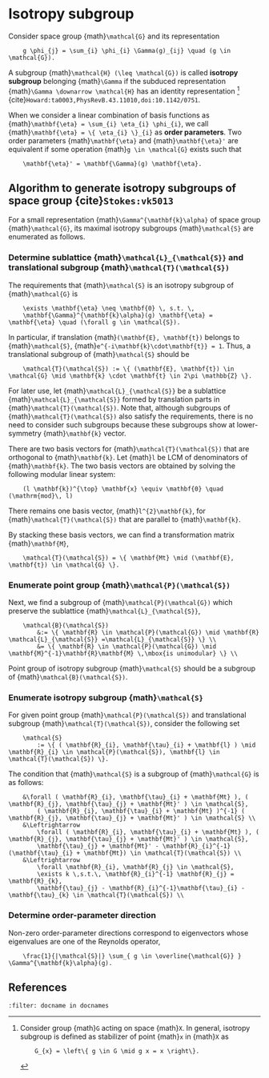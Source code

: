 # Isotropy subgroup

Consider space group {math}`\mathcal{G}` and its representation
```{math}
    g \phi_{j} = \sum_{i} \phi_{i} \Gamma(g)_{ij} \quad (g \in \mathcal{G}).
```
A subgroup {math}`\mathcal{H} (\leq \mathcal{G})` is called **isotropy subgroup** belonging {math}`\Gamma` if the subduced representation {math}`\Gamma \downarrow \mathcal{H}` has an identity representation [^isotropy_subgroup] {cite}`Howard:ta0003,PhysRevB.43.11010,doi:10.1142/0751`.

When we consider a linear combination of basis functions as {math}`\mathbf{\eta} = \sum_{i} \eta_{i} \phi_{i}`, we call {math}`\mathbf{\eta} = \{ \eta_{i} \}_{i}` as **order parameters**.
Two order parameters {math}`\mathbf{\eta}` and {math}`\mathbf{\eta}'` are equivalent if some operation {math}`g \in \mathcal{G}` exists such that
```{math}
    \mathbf{\eta}' = \mathbf{\Gamma}(g) \mathbf{\eta}.
```

[^isotropy_subgroup]: Consider group {math}`G` acting on space {math}`X`.
    In general, isotropy subgroup is defined as stabilizer of point {math}`x` in {math}`X` as
    ```{math}
        G_{x} = \left\{ g \in G \mid g x = x \right\}.
    ```

## Algorithm to generate isotropy subgroups of space group {cite}`Stokes:vk5013`

For a small representation {math}`\Gamma^{\mathbf{k}\alpha}` of space group {math}`\mathcal{G}`, its maximal isotropy subgroups {math}`\mathcal{S}` are enumerated as follows.

### Determine sublattice {math}`\mathcal{L}_{\mathcal{S}}` and translational subgroup {math}`\mathcal{T}(\mathcal{S})`

The requirements that {math}`\mathcal{S}` is an isotropy subgroup of {math}`\mathcal{G}` is
```{math}
    \exists \mathbf{\eta} \neq \mathbf{0} \, s.t. \,
    \mathbf{\Gamma}^{\mathbf{k}\alpha}(g) \mathbf{\eta} = \mathbf{\eta} \quad (\forall g \in \mathcal{S}).
```

In particular, if translation {math}`(\mathbf{E}, \mathbf{t})` belongs to {math}`\mathcal{S}`, {math}`e^{-i\mathbf{k}\cdot\mathbf{t}} = 1`.
Thus, a translational subgroup of {math}`\mathcal{S}` should be
```{math}
    \mathcal{T}(\mathcal{S}) := \{ (\mathbf{E}, \mathbf{t}) \in \mathcal{G} \mid \mathbf{k} \cdot \mathbf{t} \in 2\pi \mathbb{Z} \}.
```
For later use, let {math}`\mathcal{L}_{\mathcal{S}}` be a sublattice {math}`\mathcal{L}_{\mathcal{S}}` formed by translation parts in {math}`\mathcal{T}(\mathcal{S})`.
Note that, although subgroups of {math}`\mathcal{T}(\mathcal{S})` also satisfy the requirements, there is no need to consider such subgroups because these subgroups show at lower-symmetry {math}`\mathbf{k}` vector.

There are two basis vectors for {math}`\mathcal{T}(\mathcal{S})` that are orthogonal to {math}`\mathbf{k}`.
Let {math}`l` be LCM of denominators of {math}`\mathbf{k}`.
The two basis vectors are obtained by solving the following modular linear system:
```{math}
    (l \mathbf{k})^{\top} \mathbf{x} \equiv \mathbf{0} \quad (\mathrm{mod}\, l)
```

There remains one basis vector, {math}`l^{2}\mathbf{k}`, for {math}`\mathcal{T}(\mathcal{S})` that are parallel to {math}`\mathbf{k}`.

By stacking these basis vectors, we can find a transformation matrix {math}`\mathbf{M}`,
```{math}
    \mathcal{T}(\mathcal{S}) = \{ \mathbf{Mt} \mid (\mathbf{E}, \mathbf{t}) \in \mathcal{G} \}.
```

### Enumerate point group {math}`\mathcal{P}(\mathcal{S})`

Next, we find a subgroup of {math}`\mathcal{P}(\mathcal{G})` which preserve the sublattice {math}`\mathcal{L}_{\mathcal{S}}`,
```{math}
    \mathcal{B}(\mathcal{S})
        &:= \{ \mathbf{R} \in \mathcal{P}(\mathcal{G}) \mid \mathbf{R} \mathcal{L}_{\mathcal{S}} =\mathcal{L}_{\mathcal{S}} \} \\
        &= \{ \mathbf{R} \in \mathcal{P}(\mathcal{G}) \mid \mathbf{M}^{-1}\mathbf{R}\mathbf{M} \,\mbox{is unimodular} \} \\
```

Point group of isotropy subgroup {math}`\mathcal{S}` should be a subgroup of {math}`\mathcal{B}(\mathcal{S})`.

### Enumerate isotropy subgroup {math}`\mathcal{S}`

For given point group {math}`\mathcal{P}(\mathcal{S})` and translational subgroup {math}`\mathcal{T}(\mathcal{S})`, consider the following set
```{math}
    \mathcal{S}
        := \{ ( \mathbf{R}_{i}, \mathbf{\tau}_{i} + \mathbf{l} ) \mid \mathbf{R}_{i} \in \mathcal{P}(\mathcal{S}), \mathbf{l} \in \mathcal{T}(\mathcal{S}) \}.
```

The condition that {math}`\mathcal{S}` is a subgroup of {math}`\mathcal{G}` is as follows:
```{math}
    &\forall ( \mathbf{R}_{i}, \mathbf{\tau}_{i} + \mathbf{Mt} ), ( \mathbf{R}_{j}, \mathbf{\tau}_{j} + \mathbf{Mt}' ) \in \mathcal{S},
        ( \mathbf{R}_{i}, \mathbf{\tau}_{i} + \mathbf{Mt} )^{-1} ( \mathbf{R}_{j}, \mathbf{\tau}_{j} + \mathbf{Mt}' ) \in \mathcal{S} \\
    &\Leftrightarrow
        \forall ( \mathbf{R}_{i}, \mathbf{\tau}_{i} + \mathbf{Mt} ), ( \mathbf{R}_{j}, \mathbf{\tau}_{j} + \mathbf{Mt}' ) \in \mathcal{S},
        \mathbf{\tau}_{j} + \mathbf{Mt}' - \mathbf{R}_{i}^{-1}(\mathbf{\tau}_{i} + \mathbf{Mt}) \in \mathcal{T}(\mathcal{S}) \\
    &\Leftrightarrow
        \forall \mathbf{R}_{i}, \mathbf{R}_{j} \in \mathcal{S},
        \exists k \,s.t.\, \mathbf{R}_{i}^{-1} \mathbf{R}_{j} = \mathbf{R}_{k},
        \mathbf{\tau}_{j} - \mathbf{R}_{i}^{-1}\mathbf{\tau}_{i} - \mathbf{\tau}_{k} \in \mathcal{T}(\mathcal{S}) \\
```

### Determine order-parameter direction

Non-zero order-parameter directions correspond to eigenvectors whose eigenvalues are one of the Reynolds operator,
```{math}
    \frac{1}{|\mathcal{S}|} \sum_{ g \in \overline{\mathcal{G}} } \Gamma^{\mathbf{k}\alpha}(g).
```

## References

```{bibliography}
:filter: docname in docnames
```
